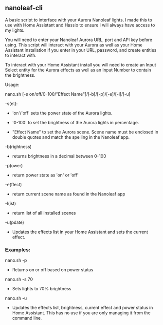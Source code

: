 ## nanoleaf-cli

A basic script to interface with your Aurora Nanoleaf lights. I made this to use with Home Assistant and Hassio to ensure I will always have access to my lights.

You will need to enter your Nanoleaf Aurora URL, port and API key before using. This script will interact with your Aurora as well as your Home Assistant installation if you enter in your URL, password, and create entities to interact with.

To interact with your Home Assistant install you will need to create an Input Select entity for the Aurora effects as well as an Input Number to contain the brightness.

Usage:

nano.sh [-s on/off/0-100/"Effect Name"]/[-b]/[-p]/[-e]/[-l]/[-u]

-s(et):

  * 'on'/'off' sets the power state of the Aurora lights.

  * '0-100' to set the brightness of the Aurora lights in percentage.
  
  * "Effect Name" to set the Aurora scene. Scene name must be enclosed in double quotes and match the spelling in the Nanoleaf app.

-b(rightness)

  * returns brightness in a decimal between 0-100

-p(ower)

  * return power state as 'on' or 'off'

-e(ffect)

  * return current scene name as found in the Nanoleaf app

-l(ist)

  * return list of all installed scenes

-u(pdate)

  * Updates the effects list in your Home Assistant and sets the current effect.


### Examples:

nano.sh -p

* Returns on or off based on power status

nano.sh -s 70

* Sets lights to 70% brightness

nano.sh -u

* Updates the effects list, brightness, current effect and power status in Home Assistant. This has no use if you are only managing it from the command line.


